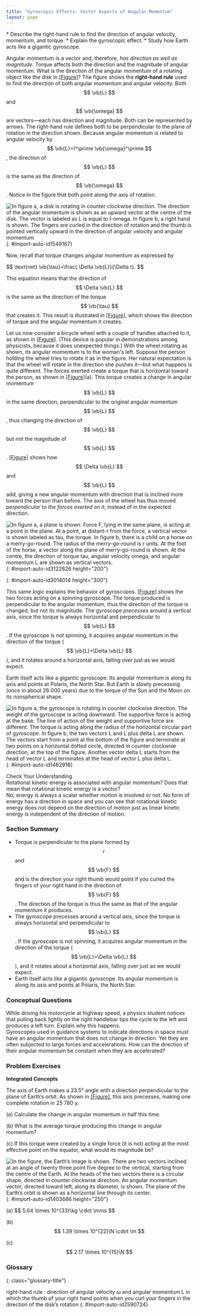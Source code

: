 ```yaml
---
title: "Gyroscopic Effects: Vector Aspects of Angular Momentum"
layout: page
---
```



<div class="abstract" markdown="1">
* Describe the right-hand rule to find the direction of angular velocity, momentum, and torque.
* Explain the gyroscopic effect.
* Study how Earth acts like a gigantic gyroscope.

</div>

Angular momentum is a vector and, therefore, *has direction as well as
magnitude*. Torque affects both the direction and the magnitude of angular
momentum. What is the direction of the angular momentum of a rotating object
like the disk in [[Figure]](#import-auto-id1549167)? The figure shows the
**right-hand rule** used to find the
direction of both angular momentum and angular velocity. Both $$
\vb{L} $$ and $$ \vb{\omega} $$ are vectors—each has direction
and magnitude. Both can be represented by arrows. The right-hand rule defines
both to be perpendicular to the plane of rotation in the direction shown.
Because angular momentum is related to angular velocity by $$
\vb{L}=I^\prime \vb{\omega}^\prime $$, the direction of $$ \vb{L}
$$ is the same as the direction of $$ \vb{\omega} $$. Notice in the figure
that both point along the axis of rotation.

![In figure a, a disk is rotating in counter clockwise direction. The
direction of the angular momentum is shown as an upward vector at the centre
of the disk. The vector is labeled as L is equal to I-omega. In figure b, a
right hand is shown. The fingers are curled in the direction of rotation and
the thumb is pointed vertically upward in the direction of angular velocity
and angular momentum.](../resources/Figure_11_07_01a.jpg "Figure (a) shows a
disk is rotating counterclockwise when viewed from above. Figure (b) shows
the right-hand rule. The direction of angular velocity \( \vb{\omega} \)
and angular momentum \( \vb{L} \)  are defined to be
the direction in which the thumb of your right hand points when you curl your fingers in the direction of the disk&#x2019;s rotation as shown.")
{: #import-auto-id1549167}

Now, recall that torque changes angular momentum as expressed by

<div class="equation" id="eip-1000">
 $$ \text{net} \vb{\tau}=\frac{ \Delta \vb{L}}{\Delta t}. $$
</div>

This equation means that the direction of $$ \Delta \vb{L} $$ is the
same as the direction of the torque $$ \vb{\tau} $$ that creates it.
This result is illustrated in [[Figure]](#import-auto-id3122626), which shows
the direction of torque and the angular momentum it creates.

Let us now consider a bicycle wheel with a couple of handles attached to it, as
shown in [[Figure]](#import-auto-id3014014). (This device is popular in
demonstrations among physicists, because it does unexpected things.) With the
wheel rotating as shown, its angular momentum is to the woman\'s left. Suppose
the person holding the wheel tries to rotate it as in the figure. Her natural
expectation is that the wheel will rotate in the direction she pushes it—but
what happens is quite different. The forces exerted create a torque that is
horizontal toward the person, as shown in [[Figure]](#import-auto-id3014014)(a).
This torque creates a change in angular momentum $$ \vb{L} $$ in the
same direction, perpendicular to the original angular momentum $$
\vb{L} $$, thus changing the direction of $$ \vb{L} $$ but
not the magnitude of $$ \vb{L} $$. [[Figure]](#import-auto-id3014014)
shows how $$ \Delta \vb{L} $$ and $$ \vb{L} $$ add, giving
a new angular momentum with direction that is inclined more toward the person
than before. The axis of the wheel has thus moved *perpendicular to the forces
exerted on it*, instead of in the expected direction.

![In figure a, a plane is shown. Force F, lying in the same plane, is acting at a point in the plane. At a point, at distant-r from the force, a vertical vector is shown labeled as tau, the torque. In figure b, there is a child on a horse on a merry-go-round. The radius of the merry-go-round is r units. At the foot of the horse, a vector along the plane of merry-go-round is shown. At the centre, the direction of torque tau, angular velocity omega, and angular momentum L are shown as vertical vectors.](../resources/Figure_11_07_02a.jpg "In figure (a), the torque is perpendicular to the plane formed by  \( r \)  and  \( F \)  and is the direction your right thumb would point to if you curled your fingers in the direction of  \( F \) . Figure (b) shows that the direction of the torque is the same as that of the angular momentum it produces.")
{: #import-auto-id3122626 height="200"}

{: #import-auto-id3014014 height="300"}

This same logic explains the behavior of
gyroscopes. [[Figure]](#import-auto-id1462916) shows the two forces acting on a
spinning gyroscope. The torque produced is perpendicular to the angular
momentum, thus the direction of the torque is changed, but not its magnitude.
The gyroscope *precesses* around a vertical axis, since the torque is always
horizontal and perpendicular to $$ \vb{L} $$. If the gyroscope is
*not* spinning, it acquires angular momentum in the direction of the torque
( $$ \vb{L}=\Delta \vb{L} $$), and it rotates around a horizontal axis,
falling over just as we would expect.

Earth itself acts like a gigantic gyroscope. Its angular momentum is along its
axis and points at Polaris, the North Star. But Earth is slowly precessing (once
in about 26 000 years) due to the torque of the Sun and the Moon on its
nonspherical shape.

![In figure a, the gyroscope is rotating in counter clockwise direction. The weight of the gyroscope is acting downward. The supportive force is acting at the base. The line of action of the weight and supportive force are different. The torque is acting along the radius of the horizontal circular part of gyroscope. In figure b, the two vectors L and L plus delta L are shown. The vectors start from a point at the bottom of the figure and terminate at two points on a horizontal dotted circle, directed in counter clockwise direction, at the top of the figure. Another vector delta L starts from the head of vector L and terminates at the head of vector L plus delta L.](../resources/Figure_11_07_04a.jpg "As seen in figure (a), the forces on a spinning gyroscope are its weight and the supporting force from the stand. These forces create a horizontal torque on the gyroscope, which create a change in angular momentum \( \Delta  L \)  that is also horizontal. In figure (b), \( \Delta L \)  and \( L  \)  add to produce a new angular momentum with the same magnitude, but different direction, so that the gyroscope precesses in the direction shown instead of falling over.")
{: #import-auto-id1462916}

<div class="exercise" data-element-type="check-understanding" data-label="">
<div class="title">
Check Your Understanding
</div>
<div class="problem" markdown="1">
Rotational kinetic energy is associated with angular momentum? Does that mean that rotational kinetic energy is a vector?

</div>
<div class="solution" data-print-placement="here" markdown="1">
No, energy is always a scalar whether motion is involved or not. No form of energy has a direction in space and you can see that rotational kinetic energy does not depend on the direction of motion just as linear kinetic energy is independent of the direction of motion.

</div>
</div>

### Section Summary

* Torque is perpendicular to the plane formed by $$ r
 $$ and $$ \vb{F} $$ and is the direction your right thumb would
  point if you curled the fingers of your right hand in the direction of $$
  \vb{F} $$. The direction of the torque is thus the same as that of
  the angular momentum it produces.
* The gyroscope precesses around a vertical axis,
  since the torque is always horizontal and perpendicular to $$
  \vb{L} $$. If the gyroscope is not spinning, it acquires angular
  momentum in the direction of the torque ( $$ \vb{L}=\Delta \vb{L} $$),
  and it rotates about a horizontal axis, falling over just as we would
  expect.
* Earth itself acts like a gigantic gyroscope. Its
  angular momentum is along its axis and points at Polaris, the North Star.

### Conceptual Questions

<div class="exercise" data-element-type="conceptual-questions">
<div class="problem" markdown="1">
While driving his motorcycle at highway speed, a physics student notices that pulling back lightly on the right handlebar tips the cycle to the left and produces a left turn. Explain why this happens.

</div>
</div>

<div class="exercise" data-element-type="conceptual-questions">
<div class="problem" markdown="1">
Gyroscopes used in guidance systems to indicate directions in space must have an angular momentum that does not change in direction. Yet they are often subjected to large forces and accelerations. How can the direction of their angular momentum be constant when they are accelerated?

</div>
</div>

### Problem Exercises

<div class="exercise" data-element-type="problems-exercises">
<div class="problem" markdown="1">

**Integrated Concepts**

The axis of Earth makes a 23.5° angle with a direction perpendicular to the
plane of Earth’s orbit. As shown in [[Figure]](#import-auto-id1403686), this axis
precesses, making one complete rotation in 25 780 y.

(a) Calculate the change in angular momentum in half this time.

(b) What is the average torque producing this change in angular momentum?

(c) If this torque were created by a single force (it is not) acting at the most
effective point on the equator, what would its magnitude be?

![In the figure, the Earth&#x2019;s image is shown. There are two vectors inclined at an angle of twenty three point five degree to the vertical, starting from the centre of the Earth. At the heads of the two vectors there is a circular shape, directed in counter clockwise direction. An angular momentum vector, directed toward left, along its diameter, is shown. The plane of the Earth&#x2019;s orbit is shown as a horizontal line through its center.](../resources/Figure_11_07_06a.jpg "The Earth&#x2019;s axis slowly precesses, always making an angle of 23.5&#xB0; with the direction perpendicular to the plane of Earth&#x2019;s orbit. The change in angular momentum for the two shown positions is quite large, although the magnitude \( L \) is unchanged.")
{: #import-auto-id1403686 height="250"}

</div>
<div class="solution" markdown="1">
(a) $$ 5.64 \times 10^{33}\kg \cdot  \mms $$

(b) $$ 1.39 \times 10^{22}\N \cdot \m  $$

(c) $$ 2.17 \times 10^{15}\N  $$
</div>
</div>

<div class="glossary" markdown="1">

### Glossary
{: class="glossary-title"}

right-hand rule
: direction of angular velocity ω and angular momentum L in which the thumb of
your right hand points when you curl your fingers in the direction of the disk’s
rotation
{: #import-auto-id2590724}

</div>
